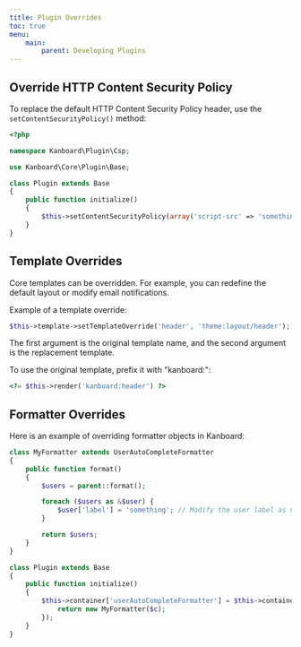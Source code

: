 ```yaml
---
title: Plugin Overrides
toc: true
menu:
    main:
        parent: Developing Plugins
---
```


Override HTTP Content Security Policy
-------------------------------------

To replace the default HTTP Content Security Policy header, use the `setContentSecurityPolicy()` method:

```php
<?php

namespace Kanboard\Plugin\Csp;

use Kanboard\Core\Plugin\Base;

class Plugin extends Base
{
    public function initialize()
    {
        $this->setContentSecurityPolicy(array('script-src' => 'something'));
    }
}
```

Template Overrides
------------------

Core templates can be overridden. For example, you can redefine the default layout or modify email notifications.

Example of a template override:

```php
$this->template->setTemplateOverride('header', 'theme:layout/header');
```

The first argument is the original template name, and the second argument is the replacement template.

To use the original template, prefix it with "kanboard:":

```php
<?= $this->render('kanboard:header') ?>
```

Formatter Overrides
-------------------

Here is an example of overriding formatter objects in Kanboard:

```php
class MyFormatter extends UserAutoCompleteFormatter
{
    public function format()
    {
        $users = parent::format();

        foreach ($users as &$user) {
            $user['label'] = 'something'; // Modify the user label as needed
        }

        return $users;
    }
}

class Plugin extends Base
{
    public function initialize()
    {
        $this->container['userAutoCompleteFormatter'] = $this->container->factory(function ($c) {
            return new MyFormatter($c);
        });
    }
}
```
